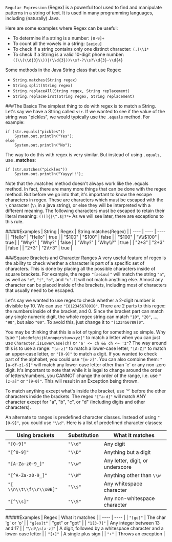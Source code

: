 `Regular Expression` (Regex) is a powerful tool used to find and manipulate patterns in a string of text. It is used in many programming languages, including (naturally) Java.

Here are some examples where Regex can be useful:
* To determine if a string is a number: `[0-9]+`
* To count all the vowels in a string:  `[aeiou]`
* To check if a string contains only one distinct character: `(.)\\1*`
* To check if a String is a valid 10-digit phone number:  
`((\\(\\d{3}\\))|(\\d{3}))\\s?-?\\s?\\d{3}-\\d{4}`


Some methods in the Java String class that use Regex:
* `String.matches(String regex)`
* `String.split(String regex)`
* `String.replaceAll(String regex, String replacement)`
* `String.replaceFirst(String regex, String replacement)`

###The Basics
The simplest thing to do with regex is to match a String. Let's say we have a String called `str`. If we wanted to see if the value of the string was "pickles", we would typically use the `.equals` method. For example:  


    if (str.equals("pickles"))
        System.out.println("Yes");
    else
        System.out.println("No");

The way to do this with regex is very similar. But instead of using `.equals`, use **.matches**:

    if (str.matches("pickles"))
        System.out.println("Yayyy!!");


Note that the .matches method doesn't always work like the .equals method. In fact, there are many more things that can be done with the regex method. But before we go into that, it's important to know the escape characters in regex. These are characters which must be escaped with the `\` character (`\\` in a java string), or else they will be interpreted with a different meaning. The following characters must be escaped to retain their literal meaning: `()[]{}\^.$|?*+`
As we will see later, there are exceptions to this rule.

#####Examples
| String | Regex | String.matches(Regex) |
| ---- | ---- | ---- |
| "Hello" | "Hello" | true |
| "$100" | "$100" | false |
| "$100" | "\\\\$100" | true |
| "Why?" | "Why?" | false |
| "Why?" | "Why\\\\?" | true |
| "2+3" | "2+3" | false |
| "2+3" | "2\\\\+3" | true |


###Square Brackets and Character Ranges
A very useful feature of regex is the ability to check whether a character is part of a specific set of characters. This is done by placing all the possible characters inside of square brackets. For example, the regex `"[aeiou]"` will match the string `"a"`, as well as `"e"`, `"i"`, `"o"`, and `"u"`. It will not match anything else. Almost any character can be placed inside of the brackets, including most of characters that usually need to be escaped.

Let's say we wanted to use regex to check whether a 2-digit number is divisible by 10. We can use `"[0123456789]0"`. There are 2 parts to this regex: the numbers inside of the bracket, and 0. Since the bracket part can match any single numeric digit, the whole regex string can match `"10"`, `"20"`, ..., `"90"`, but also `"00"`. To avoid this, just change it to `"[123456789]0"`.

You may be thinking that this is a lot of typing for something so simple. Why type `"[abcdefghijklmnopqrstuvwxyz]"` to match a letter when you can just use `Character.isLowerCase(ch)` or `'a' <= ch && ch <= 'z"`? The way around this is to use a range: `"[a-z]"` to match a lower-case letter, `"[A-Z]"` to match an upper-case letter, or `"[0-9]"` to match a digit. If you wanted to check part of the alphabet, you could use `"[m-z]"`. You can also combine them: `"[a-df-z1-9]"` will match any lower-case letter other than 'e' or any non-zero digit. It's important to note that while it is legal to change around the order of letters/numbers, you CANNOT change the order of the range, i.e. use `"[z-a]"` or `"[9-0]"`. This will result in an Exception being thrown.

To match anything except what's inside the bracket, use '^' before the other characters inside the brackets. The regex `"[^a-d]"` will match ANY character except for "a", "b", "c", or "d" (including digits and other characters).

An alternate to ranges is predefined character classes. Instead of using `"[0-9]"`, you could use `"\\d"`. Here is a list of predefined character classes:

| Using brackets | Substitution | What it matches |
| ---- | ---- | ---- |
| `"[0-9]"` | `"\\d"` | Any digit |
| `"[^0-9]"` | `"\\D"` | Anything but a digit |
| `"[A-Za-z0-9_]"` | `"\\w"` | Any letter, digit, or underscore |
| `"[^A-Za-z0-9_]"` | `"\\W"` | Anything other than `\\w` |
| `"[ \\n\\t\\f\\r\\x0B]"` | `"\\s"` | Any whitespace character |
| `"[^\\s]"` | `"\\S"` | Any non-whitespace character |

#####Examples
| Regex | What it matches |
| ---- | ---- |
| `"[go]"` | The char 'g' or 'o' |
| `"g[eo]t"` | "get" or "got" |
| `"1[3-7]"` | Any integer between 13 and 17 |
| `"\\d\\s[a-z]"` | A digit, followed by a whitespace character and a lower-case letter |
| `"[+]"` | A single plus sign |
| `"+"` | Throws an exception |
